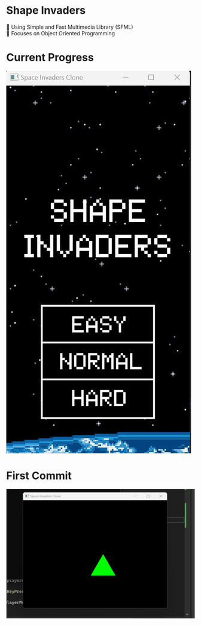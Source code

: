 # Shape Invaders 

:space_invader: Using Simple and Fast Multimedia Library (SFML)  
:space_invader: Focuses on Object Oriented Programming  


# Current Progress
![](https://github.com/TedmanNguyen/Space-Invaders-Clone/blob/main/Menu%20Screen%20and%20UI%20overhaul.gif)

# First Commit 
![](https://github.com/TedmanNguyen/Space-Invaders-Clone/blob/main/moving%20player.gif)
